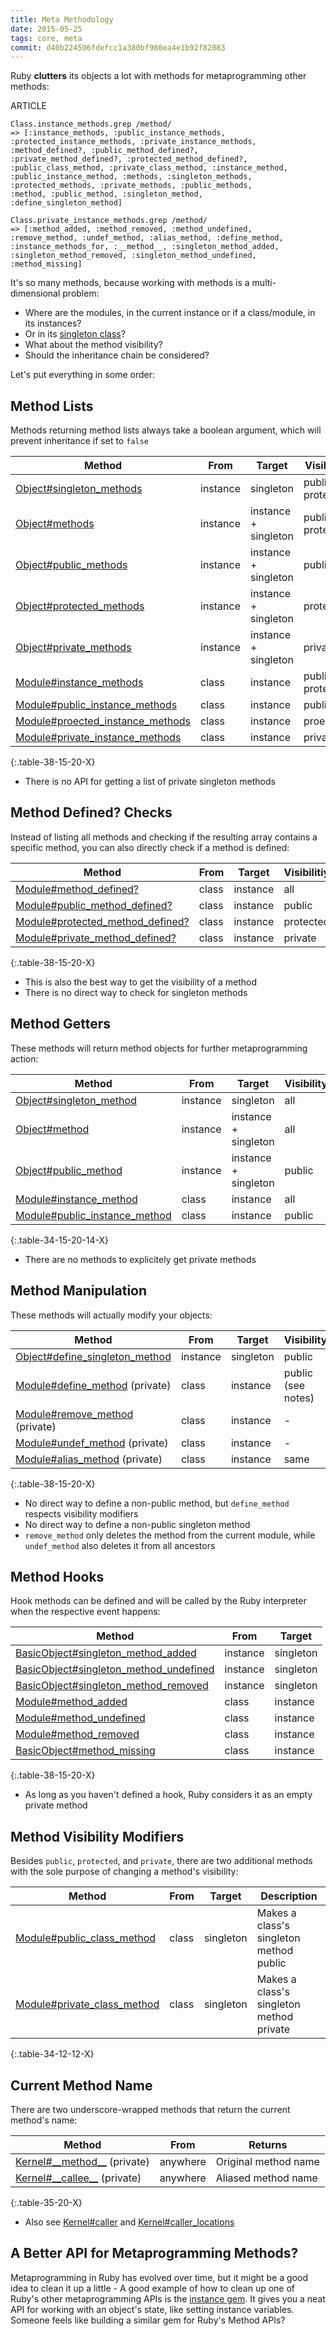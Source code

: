 ```yaml
---
title: Meta Methodology
date: 2015-05-25
tags: core, meta
commit: d40b224596fdefcc1a380bf980ea4e1b92f82083
---
```


Ruby **clutters** its objects a lot with methods for metaprogramming other methods:

ARTICLE

    Class.instance_methods.grep /method/
    => [:instance_methods, :public_instance_methods,
    :protected_instance_methods, :private_instance_methods,
    :method_defined?, :public_method_defined?,
    :private_method_defined?, :protected_method_defined?,
    :public_class_method, :private_class_method, :instance_method,
    :public_instance_method, :methods, :singleton_methods,
    :protected_methods, :private_methods, :public_methods,
    :method, :public_method, :singleton_method,
    :define_singleton_method]

    Class.private_instance_methods.grep /method/
    => [:method_added, :method_removed, :method_undefined,
    :remove_method, :undef_method, :alias_method, :define_method,
    :instance_methods_for, :__method__, :singleton_method_added,
    :singleton_method_removed, :singleton_method_undefined,
    :method_missing]

It's so many methods, because working with methods is a multi-dimensional problem:

- Where are the modules, in the current instance or if a class/module, in its instances?
- Or in its [singleton class](http://www.devalot.com/articles/2008/09/ruby-singleton)?
- What about the method visibility?
- Should the inheritance chain be considered?

Let's put everything in some order:

## Method Lists

Methods returning method lists always take a boolean argument, which will prevent inheritance if set to `false`

Method                                                                                                            | From      | Target               | Visibility
------------------------------------------------------------------------------------------------------------------|-----------|----------------------|-------------------
[Object#singleton_methods](https://ruby-doc.org/core/Object.html#method-i-singleton_methods)                 | instance  | singleton            | public + protected
[Object#methods](https://ruby-doc.org/core/Object.html#method-i-methods)                                     | instance  | instance + singleton | public + protected
[Object#public_methods](https://ruby-doc.org/core/Object.html#method-i-public_methods)                       | instance  | instance + singleton | public
[Object#protected_methods](https://ruby-doc.org/core/Object.html#method-i-protected_methods)                 | instance  | instance + singleton | protected
[Object#private_methods](https://ruby-doc.org/core/Object.html#method-i-private_methods)                     | instance  | instance + singleton | private
[Module#instance_methods](https://ruby-doc.org/core/Module.html#method-i-instance_methods)                   | class     | instance             | public + protected
[Module#public_instance_methods](https://ruby-doc.org/core/Module.html#method-i-public_instance_methods)     | class     | instance             | public
[Module#proected_instance_methods](https://ruby-doc.org/core/Module.html#method-i-proected_instance_methods) | class     | instance             | proected
[Module#private_instance_methods](https://ruby-doc.org/core/Module.html#method-i-private_instance_methods)   | class     | instance             | private
{:.table-38-15-20-X}

- There is no API for getting a list of private singleton methods

## Method Defined? Checks

Instead of listing all methods and checking if the resulting array contains a specific method, you can also directly check if a method is defined:

Method                                                                                                              | From  | Target   | Visibilitiy
--------------------------------------------------------------------------------------------------------------------|-------|----------|------------
[Module#method_defined?](https://ruby-doc.org/core/Module.html#method-i-method_defined-3F)                     | class | instance | all
[Module#public_method_defined?](https://ruby-doc.org/core/Module.html#method-i-public_method_defined-3F)       | class | instance | public
[Module#protected_method_defined?](https://ruby-doc.org/core/Module.html#method-i-protected_method_defined-3F) | class | instance | protected
[Module#private_method_defined?](https://ruby-doc.org/core/Module.html#method-i-private_method_defined-3F)     | class | instance | private
{:.table-38-15-20-X}

- This is also the best way to get the visibility of a method
- There is no direct way to check for singleton methods

## Method Getters

These methods will return method objects for further metaprogramming action:

Method                                                                                                      | From      | Target               | Visibility | Returns
------------------------------------------------------------------------------------------------------------|-----------|----------------------|------------|--------
[Object#singleton_method](https://ruby-doc.org/core/Object.html#method-i-singleton_method)             | instance  | singleton            | all        | [Method](https://ruby-doc.org/core/Method.html)
[Object#method](https://ruby-doc.org/core/Object.html#method-i-method)                                 | instance  | instance + singleton | all        | [Method](https://ruby-doc.org/core/Method.html)
[Object#public_method](https://ruby-doc.org/core/Object.html#method-i-public_method)                   | instance  | instance + singleton | public     | [Method](https://ruby-doc.org/core/Method.html)
[Module#instance_method](https://ruby-doc.org/core/Module.html#method-i-instance_method)               | class     | instance             | all        | [UnboundMethod](https://ruby-doc.org/core/UnboundMethod.html)
[Module#public_instance_method](https://ruby-doc.org/core/Module.html#method-i-public_instance_method) | class     | instance             | public     | [UnboundMethod](https://ruby-doc.org/core/UnboundMethod.html)
{:.table-34-15-20-14-X}

- There are no methods to explicitely get private methods

## Method Manipulation

These methods will actually modify your objects:

Method                                                                                                        | From      | Target    | Visibility
--------------------------------------------------------------------------------------------------------------|-----------|-----------|-----------
[Object#define_singleton_method](https://ruby-doc.org/core/Object.html#method-i-define_singleton_method) | instance  | singleton | public
[Module#define_method](https://ruby-doc.org/core/Module.html#method-i-define_method) (private)           | class     | instance  | public (see notes)
[Module#remove_method](https://ruby-doc.org/core/Module.html#method-i-remove_method) (private)           | class     | instance  | -
[Module#undef_method](https://ruby-doc.org/core/Module.html#method-i-undef_method) (private)             | class     | instance  | -
[Module#alias_method](https://ruby-doc.org/core/Module.html#method-i-alias_method) (private)             | class     | instance  | same
{:.table-38-15-20-X}

- No direct way to define a non-public method, but `define_method` respects visibility modifiers
- No direct way to define a non-public singleton method
- `remove_method` only deletes the method from the current module, while `undef_method` also deletes it from all ancestors

## Method Hooks

Hook methods can be defined and will be called by the Ruby interpreter when the respective event happens:

Method                                                                                                                        | From     | Target
------------------------------------------------------------------------------------------------------------------------------|----------|-------
[BasicObject#singleton_method_added](https://ruby-doc.org/core/BasicObject.html#method-i-singleton_method_added)         | instance | singleton
[BasicObject#singleton_method_undefined](https://ruby-doc.org/core/BasicObject.html#method-i-singleton_method_undefined) | instance | singleton
[BasicObject#singleton_method_removed](https://ruby-doc.org/core/BasicObject.html#method-i-singleton_method_removed)     | instance | singleton
[Module#method_added](https://ruby-doc.org/core/Module.html#method-i-method_added)                                       | class    | instance
[Module#method_undefined](https://ruby-doc.org/core/Module.html#method-i-method_undefined)                               | class    | instance
[Module#method_removed](https://ruby-doc.org/core/Module.html#method-i-method_removed)                                   | class    | instance
[BasicObject#method_missing](https://ruby-doc.org/core/BasicObject.html#method-i-method_missing)                         | class    | instance
{:.table-38-15-20-X}

- As long as you haven't defined a hook, Ruby considers it as an empty private method

## Method Visibility Modifiers

Besides `public`, `protected`, and `private`, there are two additional methods with the sole purpose of changing a method's visibility:

Method                                                                                                  | From  | Target    | Description
--------------------------------------------------------------------------------------------------------|-------|-----------|------------
[Module#public_class_method](https://ruby-doc.org/core/Module.html#method-i-public_class_method)   | class | singleton | Makes a class's singleton method public
[Module#private_class_method](https://ruby-doc.org/core/Module.html#method-i-private_class_method) | class | singleton | Makes a class's singleton method private
{:.table-34-12-12-X}

## Current Method Name

There are two underscore-wrapped methods that return the current method's name:

Method                                                                                            | From     | Returns
--------------------------------------------------------------------------------------------------|----------|--------
[Kernel#\_\_method\_\_](https://ruby-doc.org/core/Kernel.html#method-i-__method__) (private) | anywhere | Original method name
[Kernel#\_\_callee\_\_](https://ruby-doc.org/core/Kernel.html#method-i-__callee__) (private) | anywhere | Aliased method name
{:.table-35-20-X}

- Also see [Kernel#caller](https://ruby-doc.org/core/Kernel.html#method-i-caller) and [Kernel#caller_locations](https://ruby-doc.org/core/Kernel.html#method-i-caller_locations)

## A Better API for Metaprogramming Methods?

Metaprogramming in Ruby has evolved over time, but it might be a good idea to clean it up a little - A good example of how to clean up one of Ruby's other metaprogramming APIs is the [instance gem](https://github.com/rubyworks/instance/). It gives you a neat API for working with an object's state, like setting instance variables. Someone feels like building a similar gem for Ruby's Method APIs?

